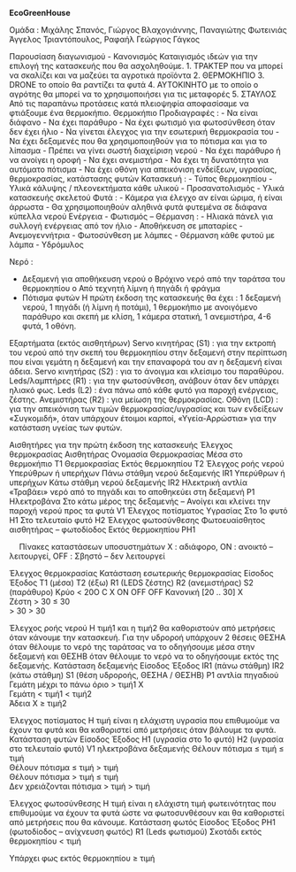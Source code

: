 <b>EcoGreenHouse</b>
<p>
Ομάδα : Μιχάλης Σπανός, Γιώργος Βλαχογιάννης,  Παναγιώτης Φωτεινιάς 
<br>
Άγγελος Τριαντόπουλος,  Ραφαήλ Γεώργιος Γάγκος
</p>
Παρουσίαση διαγωνισμού - Κανονισμός
Καταιγισμός ιδεών για την επιλογή της κατασκευής που θα ασχοληθούμε.
1.	ΤΡΑΚΤΕΡ που να μπορεί να σκαλίζει και να μαζεύει τα αγροτικά προϊόντα
2.	ΘΕΡΜΟΚΗΠΙΟ
3.	DRONE  το οποίο θα ραντίζει τα φυτά
4.	ΑΥΤΟΚΙΝΗΤΟ με το οποίο ο αγρότης θα μπορεί να το χρησιμοποιήσει για τις μεταφορές
5.	ΣΤΑΥΛΟΣ 
Από τις παραπάνω προτάσεις κατά πλειοψηφία αποφασίσαμε να φτιάξουμε ένα θερμοκήπιο. 
Θερμοκήπιο 
Προδιαγραφές :
-	Να είναι διάφανο
-	Να έχει παράθυρο
-	Να έχει φωτισμό για φωτοσύνθεση όταν δεν έχει ήλιο
-	Να γίνεται έλεγχος για την εσωτερική θερμοκρασία του 
-	Να έχει δεξαμενές που θα χρησιμοποιηθούν για το πότισμα και  για το λίπασμα
-	Πρέπει να γίνει σωστή διαχείριση νερού 
-	Να έχει παράθυρο ή να ανοίγει η οροφή
-	Να έχει ανεμιστήρα 
-	Να έχει τη δυνατότητα για αυτόματο πότισμα
-	Να έχει οθόνη για απεικόνιση ενδείξεων, υγρασίας, θερμοκρασίας, κατάστασης φυτών
Κατασκευή :
-	Τύπος θερμοκηπίου 
-	Υλικά κάλυψης / πλεονεκτήματα κάθε υλικού
-	Προσανατολισμός
-	Υλικά κατασκευής σκελετού 
Φυτά :
-	Κάμερα για έλεγχο αν είναι ώριμα, ή είναι άρρωστα
-	Θα χρησιμοποιηθούν αληθινά φυτά φυτεμένα σε διάφανα κύπελλα νερού
Ενέργεια - Φωτισμός – Θέρμανση :
-	Ηλιακά πάνελ για συλλογή ενέργειας από τον ήλιο 
-	Αποθήκευση σε μπαταρίες
-	Ανεμογεννήτρια 
-	Φωτοσύνθεση με  λάμπες
-	Θέρμανση κάθε φυτού με λάμπα
-	Υδρόμυλος

Νερό : 
-	Δεξαμενή για αποθήκευση νερού
o	Βρόχινο νερό από την ταράτσα του θερμοκηπίου
o	Από τεχνητή λίμνη ή πηγάδι ή φράγμα 
-	Πότισμα φυτών
Η πρώτη έκδοση της κατασκευής θα έχει :
1 δεξαμενή νερού, 1 πηγάδι (ή λίμνη ή ποτάμι), 1 θερμοκήπιο με ανοιγόμενο παράθυρο και σκεπή με κλίση, 1 κάμερα στατική, 1 ανεμιστήρα, 4-6 φυτά, 1 οθόνη.

Εξαρτήματα (εκτός αισθητήρων) 
Servo κινητήρας (S1) : για την  εκτροπή του νερού από την σκεπή του θερμοκηπίου στην δεξαμενή στην περίπτωση που είναι γεμάτη η δεξαμενή και την επαναφορά του αν η δεξαμενή είναι άδεια. 
Servo κινητήρας (S2) : για το άνοιγμα και κλείσιμο του παραθύρου.
Leds/λαμπτήρες (R1) : για την φωτοσύνθεση, ανάβουν  όταν δεν υπάρχει ηλιακό φως.
Leds (L2) : ένα πάνω από κάθε φυτό για παροχή ενέργειας, ζέστης.
Ανεμιστήρας (R2) : για μείωση της θερμοκρασίας.
Οθόνη (LCD) : για την απεικόνιση των τιμών θερμοκρασίας/υγρασίας και των ενδείξεων «Συγκομιδή», όταν υπάρχουν έτοιμοι καρποί, «Υγεία-Αρρώστια» για την κατάσταση υγείας των φυτών.



Αισθητήρες για την πρώτη έκδοση της κατασκευής
Έλεγχος θερμοκρασίας	Αισθητήρας		Ονομασία
	Θερμοκρασίας	Μέσα στο θερμοκήπιο	T1
	Θερμοκρασίας	Εκτός θερμοκηπίου	T2
Έλεγχος ροής νερού	Υπερύθρων ή υπερήχων	Πάνω στάθμη νερού δεξαμενής	IR1
	Υπερύθρων ή υπερήχων	Κάτω στάθμη νερού δεξαμενής	IR2
	Ηλεκτρική αντλία	«Τραβάει» νερό από το πηγάδι και το αποθηκεύει στη δεξαμενή	P1
	Ηλεκτροβάνα	Στο κάτω μέρος της δεξαμενής – Ανοίγει και κλείνει την παροχή νερού προς τα φυτά	V1
Έλεγχος ποτίσματος	Υγρασίας	Στο 1ο φυτό	H1
		Στο τελευταίο φυτό	Η2
Έλεγχος φωτοσύνθεσης	Φωτοευαίσθητος αισθητήρας – φωτοδίοδος	Εκτός θερμοκηπίου 	PH1


 
Πίνακες καταστάσεων υποσυστημάτων
Χ : αδιάφορο, ON : ανοικτό – λειτουργεί,  OFF : Σβηστό – δεν λειτουργεί

Έλεγχος θερμοκρασίας
Κατάσταση εσωτερικής θερμοκρασίας	Είσοδος	Έξοδος
	Τ1
(μέσα)	Τ2
(έξω)	R1 
(LEDS ζέστης)	R2
(ανεμιστήρας)	S2
(παράθυρο)
Κρύο	< 20O C	X	ΟΝ	OFF	OFF
Κανονική	[20 .. 30]	Χ			
Ζέστη	> 30	≤ 30			
	> 30	> 30			

Έλεγχος ροής νερού
Η τιμή1 και η τιμή2 θα καθοριστούν από μετρήσεις όταν κάνουμε την κατασκευή.
Για την υδροροή υπάρχουν 2 θέσεις ΘΕΣΗΑ όταν θέλουμε το νερό της ταράτσας να το οδηγήσουμε μέσα στην δεξαμενή και ΘΕΣΗΒ όταν θέλουμε το νερό να το οδηγήσουμε εκτός της δεξαμενής.
Κατάσταση δεξαμενής	Είσοδος	Έξοδος
	IR1
(πάνω στάθμη)	IR2
(κάτω στάθμη)	S1 
(θέση υδροροής, ΘΕΣΗΑ / ΘΕΣΗΒ)	P1
αντλία πηγαδιού
Γεμάτη μέχρι το πάνω όριο	> τιμή1	X		
Γεμάτη	< τιμή1	< τιμή2		
Άδεια	Χ	≥ τιμή2		





Έλεγχος ποτίσματος
Η τιμή είναι η ελάχιστη υγρασία που επιθυμούμε να έχουν τα φυτά και θα καθοριστεί από μετρήσεις όταν βάλουμε τα φυτά.
Κατάσταση φυτών	Είσοδος	Έξοδος
	Η1
(υγρασία στο
 1ο φυτό)	Η2
(υγρασία στο τελευταίο φυτό)	V1
ηλεκτροβάνα δεξαμενής
Θέλουν πότισμα	≤ τιμή	≤ τιμή	
Θέλουν πότισμα	≤ τιμή	> τιμή	
Θέλουν πότισμα	> τιμή	≤ τιμή	
Δεν χρειάζονται πότισμα	> τιμή	> τιμή	

Έλεγχος φωτοσύνθεσης
Η τιμή είναι η ελάχιστη τιμή φωτεινότητας που επιθυμούμε να έχουν τα φυτά ώστε να φωτοσυνθέσουν και θα καθοριστεί από μετρήσεις που θα κάνουμε.
Κατάσταση φωτός 	Είσοδος	Έξοδος
	PΗ1
(φωτοδίοδος – ανίχνευση φωτός)
	R1
(Leds φωτισμού)
Σκοτάδι εκτός θερμοκηπίου	< τιμή
	
Υπάρχει φως εκτός θερμοκηπίου	≥ τιμή	



